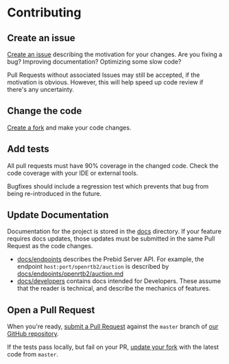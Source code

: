 # Contributing

## Create an issue

[Create an issue](https://github.com/aclrys/prebid-server-java/issues/new) describing the motivation for your changes.
Are you fixing a bug? Improving documentation? Optimizing some slow code?

Pull Requests without associated Issues may still be accepted, if the motivation is obvious.
However, this will help speed up code review if there's any uncertainty.

## Change the code

[Create a fork](https://help.github.com/articles/working-with-forks/) and make your code changes.

## Add tests

All pull requests must have 90% coverage in the changed code. Check the code coverage with your IDE or external tools.

Bugfixes should include a regression test which prevents that bug from being re-introduced in the future.

## Update Documentation

Documentation for the project is stored in the [docs]() directory. If your feature requires docs updates,
those updates must be submitted in the same Pull Request as the code changes.

- [docs/endpoints](endpoints) describes the Prebid Server API. For example, the endpoint `host:port/openrtb2/auction` is described by [docs/endpoints/openrtb2/auction.md](endpoints/openrtb2/auction.md)
- [docs/developers]() contains docs intended for Developers. These assume that the reader is technical, and describe the mechanics of features.

## Open a Pull Request

When you're ready, [submit a Pull Request](https://help.github.com/articles/creating-a-pull-request/)
against the `master` branch of [our GitHub repository](https://github.com/aclrys/prebid-server-java/compare).

If the tests pass locally, but fail on your PR, [update your fork](https://help.github.com/articles/syncing-a-fork/) with the latest code from `master`.
